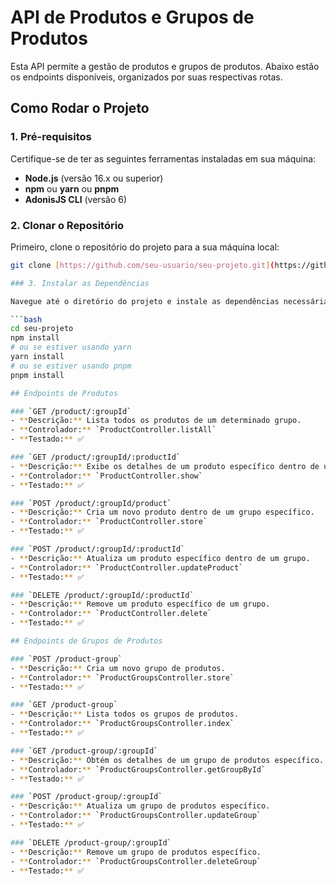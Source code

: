 # API de Produtos e Grupos de Produtos

Esta API permite a gestão de produtos e grupos de produtos. Abaixo estão os endpoints disponíveis, organizados por suas respectivas rotas.

## Como Rodar o Projeto

### 1. Pré-requisitos

Certifique-se de ter as seguintes ferramentas instaladas em sua máquina:

- **Node.js** (versão 16.x ou superior)
- **npm** ou **yarn** ou **pnpm**
- **AdonisJS CLI** (versão 6)

### 2. Clonar o Repositório

Primeiro, clone o repositório do projeto para a sua máquina local:

```bash
git clone [https://github.com/seu-usuario/seu-projeto.git](https://github.com/GabrielCosta01/teste-simple.git)

### 3. Instalar as Dependências

Navegue até o diretório do projeto e instale as dependências necessárias:

```bash
cd seu-projeto
npm install
# ou se estiver usando yarn
yarn install
# ou se estiver usando pnpm
pnpm install

## Endpoints de Produtos

### `GET /product/:groupId`
- **Descrição:** Lista todos os produtos de um determinado grupo.
- **Controlador:** `ProductController.listAll`
- **Testado:** ✅

### `GET /product/:groupId/:productId`
- **Descrição:** Exibe os detalhes de um produto específico dentro de um grupo.
- **Controlador:** `ProductController.show`
- **Testado:** ✅

### `POST /product/:groupId/product`
- **Descrição:** Cria um novo produto dentro de um grupo específico.
- **Controlador:** `ProductController.store`
- **Testado:** ✅

### `POST /product/:groupId/:productId`
- **Descrição:** Atualiza um produto específico dentro de um grupo.
- **Controlador:** `ProductController.updateProduct`
- **Testado:** ✅

### `DELETE /product/:groupId/:productId`
- **Descrição:** Remove um produto específico de um grupo.
- **Controlador:** `ProductController.delete`
- **Testado:** ✅

## Endpoints de Grupos de Produtos

### `POST /product-group`
- **Descrição:** Cria um novo grupo de produtos.
- **Controlador:** `ProductGroupsController.store`
- **Testado:** ✅

### `GET /product-group`
- **Descrição:** Lista todos os grupos de produtos.
- **Controlador:** `ProductGroupsController.index`
- **Testado:** ✅

### `GET /product-group/:groupId`
- **Descrição:** Obtém os detalhes de um grupo de produtos específico.
- **Controlador:** `ProductGroupsController.getGroupById`
- **Testado:** ✅

### `POST /product-group/:groupId`
- **Descrição:** Atualiza um grupo de produtos específico.
- **Controlador:** `ProductGroupsController.updateGroup`
- **Testado:** ✅

### `DELETE /product-group/:groupId`
- **Descrição:** Remove um grupo de produtos específico.
- **Controlador:** `ProductGroupsController.deleteGroup`
- **Testado:** ✅
